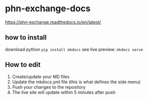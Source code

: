 # phn-exchange-docs

 https://phn-exchange.readthedocs.io/en/latest/ 
 

## how to install

download python
`pip install mkdocs`
see live preview: `mkdocs serve`

## How to edit

1. Create/update your MD files
2. Update the mkdocs.yml file (this is what defines the side menu)
3. Push your changes to the repository
4. The live site will update within 5 minutes after push